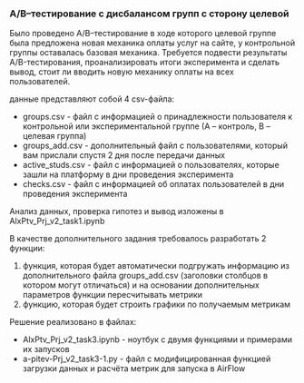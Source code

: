 ### A/B–тестирование с дисбалансом групп с сторону целевой

Было проведено A/B–тестирование в ходе которого целевой группе была предложена новая механика оплаты услуг на сайте, у контрольной группы оставалась базовая механика. Требуется подвести результаты A/B-тестирования, проанализировать итоги эксперимента и сделать вывод, стоит ли вводить новую механику оплаты на всех пользователей. 

данные представляют собой 4 csv-файла:
- groups.csv - файл с информацией о принадлежности пользователя к контрольной или экспериментальной группе (А – контроль, B – целевая группа) 
- groups_add.csv - дополнительный файл с пользователями, который вам прислали спустя 2 дня после передачи данных
- active_studs.csv - файл с информацией о пользователях, которые зашли на платформу в дни проведения эксперимента
- checks.csv - файл с информацией об оплатах пользователей в дни проведения эксперимента

Анализ данных, проверка гипотез и вывод изложены в AlxPtv_Prj_v2_task1.ipynb

В качестве дополнительного задания требовалось разработать 2 функции: 
1. функция, которая будет автоматически подгружать информацию из дополнительного файла groups_add.csv (заголовки столбцов в котором могут отличаться) и на основании дополнительных параметров функции пересчитывать метрики
2. функцию, которая будет строить графики по получаемым метрикам

Решение реализовано в файлах:
- AlxPtv_Prj_v2_task3.ipynb - ноутбук с двумя функциями и примерами их запусков
- a-pitev-Prj_v2_task3-1.py - файл с модифицированная функцией загрузки данных и расчёта метрик для запуска в AirFlow 
  
